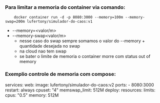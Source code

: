 ### Para limitar a memoria do container via comando:
        docker container run -d -p 8080:3000 --memory=100m --memory-swap=200m lufertony/simulador-do-caos:v1

* --memory=<valor/m>
* --memory-swap<valor/m>
    * nesse caso do swap sempre somamos o valor do --memory + quantidade desejada no swap
    * na cloud nao tem swap
    * se bater o limite de memoria o container morre com status out of memory

### Exemplio controle de memoria com compose:

services:
  web:
    image: lufertony/simulador-do-caos:v2
    ports:
      - 8080:3000
    restart: always
    cpuset: "4"
    memswap_limit: 512M
    deploy:
      resources:
        limits:
          cpus: "0.5"
          memory: 512M